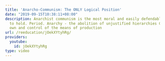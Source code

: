 ```yaml
---
title: 'Anarcho-Communism: The ONLY Logical Position'
date: "2019-09-15T10:38:11+08:00"
description: Anarchist communism is the most moral and easily defendable position
  to hold. Period. Anarchy - the abolition of unjustified hierarchies Communism- Workers
  own and control of the means of production
url: /reeducation/jOekXYtyhRg/
providers:
  youtube:
    id: jOekXYtyhRg
type: video
---
```

